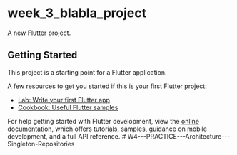 # week_3_blabla_project

A new Flutter project.

## Getting Started

This project is a starting point for a Flutter application.

A few resources to get you started if this is your first Flutter project:

- [Lab: Write your first Flutter app](https://docs.flutter.dev/get-started/codelab)
- [Cookbook: Useful Flutter samples](https://docs.flutter.dev/cookbook)

For help getting started with Flutter development, view the
[online documentation](https://docs.flutter.dev/), which offers tutorials,
samples, guidance on mobile development, and a full API reference.
#   W 4 - - - P R A C T I C E - - - A r c h i t e c t u r e - - - S i n g l e t o n - R e p o s i t o r i e s  
 
